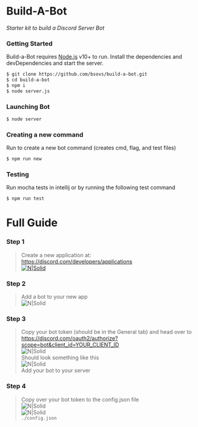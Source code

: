 # Build-A-Bot
*Starter kit to build a Discord Server Bot*

### Getting Started

Build-a-Bot requires [Node.js](https://nodejs.org/) v10+ to run.
Install the dependencies and devDependencies and start the server.

```sh
$ git clone https://github.com/bsovs/build-a-bot.git
$ cd build-a-bot
$ npm i
$ node server.js
```
### Launching Bot
```sh
$ node server
```

### Creating a new command
Run to create a new bot command (creates cmd, flag, and test files)
```sh
$ npm run new
```

### Testing
Run mocha tests in intellij or by running the following test command
```sh
$ npm run test
```

# Full Guide
### Step 1
> Create a new application at: \
> https://discord.com/developers/applications \
> [![N|Solid](https://cdn.discordapp.com/attachments/766804341439856673/774813483488641074/unknown.png)](https://discord.com/developers/applications)
### Step 2
> Add a bot to your new app \
> ![N|Solid](https://cdn.discordapp.com/attachments/766804341439856673/774814312781840394/unknown.png)
### Step 3
> Copy your bot token (should be in the General tab) and head over to \
> https://discord.com/oauth2/authorize?scope=bot&client_id=YOUR_CLIENT_ID \
> ![N|Solid](https://cdn.discordapp.com/attachments/766804341439856673/774815879317159956/unknown.png) \
> Should look something like this\
> ![N|Solid](https://cdn.discordapp.com/attachments/766804341439856673/774815592581431357/unknown.png) \
> Add your bot to your server
### Step 4
> Copy over your bot token to the config.json file \
> ![N|Solid](https://cdn.discordapp.com/attachments/766804341439856673/774814817156071434/unknown.png) \
> ![N|Solid](https://cdn.discordapp.com/attachments/766804341439856673/774816681242525776/unknown.png) \
> `./config.json`

